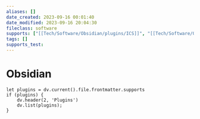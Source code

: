 ```yaml
---
aliases: []
date_created: 2023-09-16 00:01:40
date_modified: 2023-09-16 20:04:30
fileclass: software
supports: ["[[Tech/Software/Obsidian/plugins/ICS]]", "[[Tech/Software/Obsidian/plugins/Jira Issue]]", "[[Tech/Software/Obsidian/plugins/Metadata Menu]]", "[[Tech/Software/Obsidian/plugins/Open Gate]]", "[[Tech/Software/Obsidian/plugins/Periodic Notes]]", "[[Tech/Software/Obsidian/plugins/Tasks]]", "[[Tech/Software/Obsidian/plugins/Templater]]"]
tags: []
supports_test: 
---
```


# Obsidian

```dataviewjs
let plugins = dv.current().file.frontmatter.supports
if (plugins) {
	dv.header(2, 'Plugins')
	dv.list(plugins);
}
```
